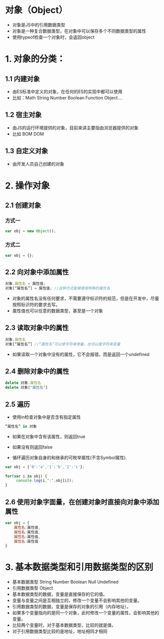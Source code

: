 
# 对象（Object）
- 对象是JS中的引用数据类型
- 对象是一种复合数据类型，在对象中可以保存多个不同数据类型的属性
- 使用typeof检查一个对象时，会返回object

# 1. 对象的分类：
## 1.1 内建对象
- 由ES标准中定义的对象，在任何的ES的实现中都可以使用
- 比如：Math String Number Boolean Function Object….

## 1.2 宿主对象
- 由JS的运行环境提供的对象，目前来讲主要指由浏览器提供的对象
- 比如 BOM DOM

## 1.3 自定义对象
- 由开发人员自己创建的对象  

# 2. 操作对象
## 2.1 创建对象

### 方式一
```javascript
var obj = new Object();
```

### 方式二
```javascript
var obj = {};
```

## 2.2 向对象中添加属性

```javascript
对象.属性名 = 属性值;
对象[“属性名”] = 属性值; //这种方式能够使用特殊的属性名
```

- 对象的属性名没有任何要求，不需要遵守标识符的规范，但是在开发中，尽量按照标识符的要求去写。
- 属性值也可以任意的数据类型，甚至是一个对象

## 2.3 读取对象中的属性

```javascript
对象.属性名
对象[“属性名”] //“属性名”可以使字符串常量，也可以是字符串变量
```
- 如果读取一个对象中没有的属性，它不会报错，而是返回一个undefined

## 2.4 删除对象中的属性

```javascript
delete 对象.属性名  
delete 对象["属性名"]
```

## 2.5 遍历
- 使用in检查对象中是否含有指定属性

```javascript
”属性名” in 对象
```

- 如果在对象中含有该属性，则返回true
- 如果没有则返回false

- 循环遍历对象自身的和继承的可枚举属性(不含Symbol属性).  


```javascript
var obj = {'0':'a','1':'b','2':'c'};  
  
for(var i in obj) {  
     console.log(i,":",obj[i]);  
}
```

## 2.6 使用对象字面量，在创建对象时直接向对象中添加属性

```javascript
var obj = {  
    属性名:属性值,  
    属性名:属性值,  
    属性名:属性值,  
    属性名:属性值  
}
```
# 3. 基本数据类型和引用数据类型的区别
- 基本数据类型
String Number Boolean Null Undefined
- 引用数据类型
Object
- 基本数据类型的数据，变量是直接保存的它的值。
- 变量与变量之间是互相独立的，修改一个变量不会影响其他的变量。
- 引用数据类型的数据，变量是保存的对象的引用（内存地址）。
- 如果多个变量指向的是同一个对象，此时修改一个变量的属性，会影响其他的变量。
- 比较两个变量时，对于基本数据类型，比较的就是值，
- 对于引用数据类型比较的是地址，地址相同才相同


